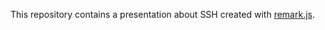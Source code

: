 This repository contains a presentation about SSH created with [remark.js](https://github.com/gnab/remark).
